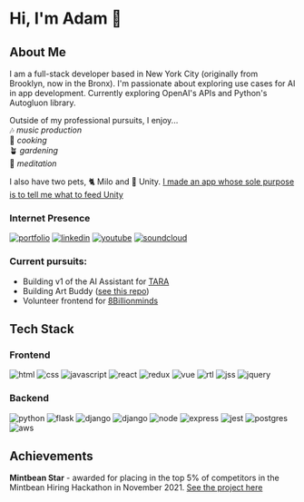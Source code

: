 # Hi, I'm Adam 👋  

## About Me 

I am a full-stack developer based in New York City (originally from Brooklyn, now in the Bronx). I'm passionate about exploring use cases for AI in app development. Currently exploring OpenAI's APIs and Python's Autogluon library.

Outside of my professional pursuits, I enjoy...  
🎶 *music production*  
🥘 *cooking*  
🪴 *gardening*  
🧘 *meditation*  

I also have two pets, 🐈 Milo and 🦎 Unity. [I made an app whose sole purpose is to tell me what to feed Unity](https://github.com/Adam-Thometz/Reptifeed)

### Internet Presence 
[![portfolio](https://img.shields.io/badge/Portfolio-000000?style=for-the-badge&logo=&logoColor=white)](https://www.adamthometz.com)
[![linkedin](https://img.shields.io/badge/LinkedIn-0A66C2?style=for-the-badge&logo=LinkedIn&logoColor=white)](https://www.linkedin.com/in/adam-thometz)
[![youtube](https://img.shields.io/badge/YouTube-FF0000?style=for-the-badge&logo=youtube&logoColor=white)](https://www.youtube.com/channel/UCnEEg3thfP-9hXbKPA__58g)
[![soundcloud](https://img.shields.io/badge/SoundCloud-FF3300?style=for-the-badge&logo=soundcloud&logoColor=white)](https://soundcloud.com/this-is-teslas-ghost)

### Current pursuits:
- Building v1 of the AI Assistant for [TARA](https://www.tarateachers.com/)
- Building Art Buddy ([see this repo](https://github.com/Adam-Thometz/Art-Buddy))
- Volunteer frontend for [8Billionminds](https://8billionminds.com/)

## Tech Stack

### Frontend

![html](https://img.shields.io/badge/html-E34F26?style=for-the-badge&logo=html5&logoColor=FFFFFF)
![css](https://img.shields.io/badge/css-1572B6?style=for-the-badge&logo=css3&logoColor=FFFFFF)
![javascript](https://img.shields.io/badge/javascript-F7DF1E?style=for-the-badge&logo=Javascript&logoColor=000000)
![react](https://img.shields.io/badge/react-61DAFB?style=for-the-badge&logo=React&logoColor=000000)
![redux](https://img.shields.io/badge/redux-764ABC?style=for-the-badge&logo=Redux&logoColor=FFFFFF)
![vue](https://img.shields.io/badge/Vue-35495E?style=for-the-badge&logo=vuedotjs&logoColor=4FC08D)
![rtl](https://img.shields.io/badge/testing%20library-323330?style=for-the-badge&logo=testing-library&logoColor=red)
![jss](https://img.shields.io/badge/jss-F7DF1E?style=for-the-badge&logo=jss&logoColor=FFFFFF)
![jquery](https://img.shields.io/badge/jquery-0769AD?style=for-the-badge&logo=jquery&logoColor=FFFFFF)

### Backend

![python](https://img.shields.io/badge/python-3776AB?style=for-the-badge&logo=python&logoColor=FFFFFF)
![flask](https://img.shields.io/badge/flask-000000?style=for-the-badge&logo=flask&logoColor=FFFFFF)
![django](https://img.shields.io/badge/django-092e20?style=for-the-badge&logo=django&logoColor=FFFFFF)
![django](https://img.shields.io/badge/fastapi-029586?style=for-the-badge&logo=fastapi&logoColor=FFFFFF)
![node](https://img.shields.io/badge/node-339933?style=for-the-badge&logo=node.js&logoColor=FFFFFF)
![express](https://img.shields.io/badge/express-404D59?style=for-the-badge&logo=express&logoColor=FFFFFF)
![jest](https://img.shields.io/badge/jest-323330?style=for-the-badge&logo=Redux&logoColor=FFFFFF)
![postgres](https://img.shields.io/badge/postgresql-316192?style=for-the-badge&logo=postgresql&logoColor=FFFFFF)
![aws](https://img.shields.io/badge/Amazon_AWS-FF9900?style=for-the-badge&logo=amazonaws&logoColor=white)

## Achievements

**Mintbean Star** - awarded for placing in the top 5% of competitors in the Mintbean Hiring Hackathon in November 2021. [See the project here](https://github.com/Adam-Thometz/8-Bit-Clan)
